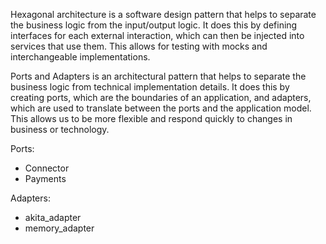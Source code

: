 Hexagonal architecture is a software design pattern that helps to separate the business logic from the input/output logic. It does this by defining interfaces for each external interaction, which can then be injected into services that use them. This allows for testing with mocks and interchangeable implementations.

Ports and Adapters is an architectural pattern that helps to separate the business logic from technical implementation details. It does this by creating ports, which are the boundaries of an application, and adapters, which are used to translate between the ports and the application model. This allows us to be more flexible and respond quickly to changes in business or technology.

Ports:
* Connector
* Payments

Adapters:
* akita_adapter
* memory_adapter
